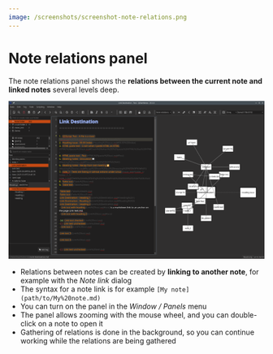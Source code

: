 ```yaml
---
image: /screenshots/screenshot-note-relations.png
---
```


# Note relations panel

The note relations panel shows the **relations between the current note and linked notes** several levels deep.

![note-relations](/screenshots/screenshot-note-relations.png)

- Relations between notes can be created by **linking to another note**, for example with the _Note link_ dialog
- The syntax for a note link is for example `[My note](path/to/My%20note.md)`
- You can turn on the panel in the _Window / Panels_ menu
- The panel allows zooming with the mouse wheel, and you can double-click on a note to open it
- Gathering of relations is done in the background, so you can continue working while the relations are being gathered

